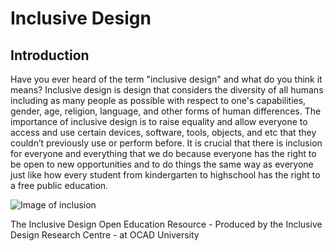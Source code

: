 
# Inclusive Design #
## Introduction ##

Have you ever heard of the term "inclusive design" and what do you think it means? Inclusive design is design that considers the diversity of all humans including as many people as possible with respect to one's capabilities, gender, age, religion, language, and other forms of human differences. The importance of inclusive design is to raise equality and allow everyone to access and use certain devices, software, tools, objects, and etc that they couldn’t previously use or perform before. It is crucial that there is inclusion for everyone and everything that we do because everyone has the right to be open to new opportunities and to do things the same way as everyone just like how every student from kindergarten to highschool has the right to a free public education. 

![Image of inclusion](https://cdn.pixabay.com/photo/2014/08/15/00/55/group-418449_960_720.jpg)

The Inclusive Design Open Education Resource - Produced by the Inclusive Design Research Centre - at OCAD University
